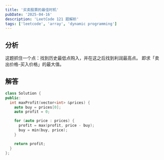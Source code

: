 ```yaml
---
title: '买卖股票的最佳时机'
pubDate: '2025-04-16'
description: 'LeetCode 121 题解析'
tags: ['leetcode', 'array', 'dynamic programming']
---
```


## 分析

这题抓住一个点：找到历史最低点购入，并在这之后找到利润最高点。
即求「卖出价格-买入价格」的最大值。

## 解答

```cpp
class Solution {
public:
  int maxProfit(vector<int> &prices) {
    auto buy = prices[0];
    auto profit = 0;

    for (auto price : prices) {
      profit = max(profit, price - buy);
      buy = min(buy, price);
    }

    return profit;
  }
};
```
